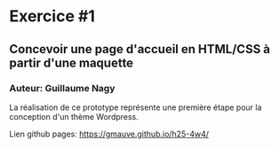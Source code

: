 # Exercice #1
## Concevoir une page d'accueil en HTML/CSS à partir d'une maquette
### Auteur: Guillaume Nagy
La réalisation de ce prototype représente une première étape pour la conception d'un thème Wordpress.

Lien github pages: https://gmauve.github.io/h25-4w4/